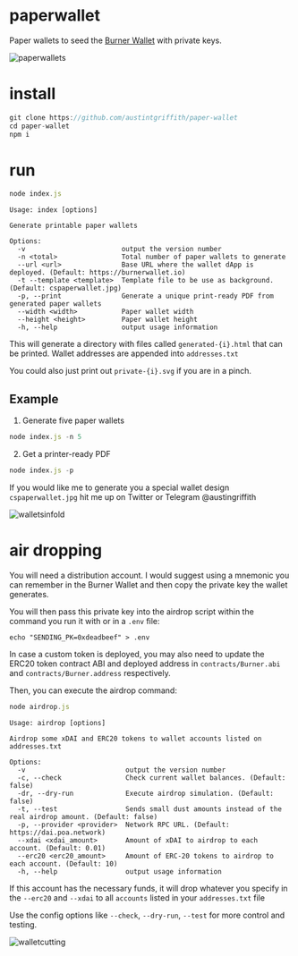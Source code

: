 # paperwallet
Paper wallets to seed the [Burner Wallet](https://github.com/austintgriffith/burner-wallet) with private keys.

![paperwallets](https://user-images.githubusercontent.com/2653167/51704894-6c7be780-1fd7-11e9-8bf9-09d9a55f6943.jpg)

# install
```javascript
git clone https://github.com/austintgriffith/paper-wallet
cd paper-wallet
npm i
```

# run
```javascript
node index.js
```

```
Usage: index [options]

Generate printable paper wallets

Options:
  -v                        output the version number
  -n <total>                Total number of paper wallets to generate
  --url <url>               Base URL where the wallet dApp is deployed. (Default: https://burnerwallet.io)
  -t --template <template>  Template file to be use as background. (Default: cspaperwallet.jpg)
  -p, --print               Generate a unique print-ready PDF from generated paper wallets
  --width <width>           Paper wallet width
  --height <height>         Paper wallet height
  -h, --help                output usage information
```

This will generate a directory with files called `generated-{i}.html` that can be printed. Wallet addresses are appended into `addresses.txt`

You could also just print out `private-{i}.svg` if you are in a pinch.

## Example

1. Generate five paper wallets

```javascript
node index.js -n 5
```

2. Get a printer-ready PDF

```javascript
node index.js -p
```

If you would like me to generate you a special wallet design `cspaperwallet.jpg` hit me up on Twitter or Telegram @austingriffith

![walletsinfold](https://user-images.githubusercontent.com/2653167/51705218-3ab75080-1fd8-11e9-9495-66458938d9f9.jpg)

# air dropping

You will need a distribution account. I would suggest using a mnemonic you can remember in the Burner Wallet and then copy the private key the wallet generates.

You will then pass this private key into the airdrop script within the command you run it with or in a `.env` file:

```
echo "SENDING_PK=0xdeadbeef" > .env
```

In case a custom token is deployed, you may also need to update the ERC20 token contract ABI and deployed address in `contracts/Burner.abi` and `contracts/Burner.address` respectively.

Then, you can execute the airdrop command:

```javascript
node airdrop.js
```

```
Usage: airdrop [options]

Airdrop some xDAI and ERC20 tokens to wallet accounts listed on addresses.txt

Options:
  -v                         output the version number
  -c, --check                Check current wallet balances. (Default: false)
  -dr, --dry-run             Execute airdrop simulation. (Default: false)
  -t, --test                 Sends small dust amounts instead of the real airdrop amount. (Default: false)
  -p, --provider <provider>  Network RPC URL. (Default: https://dai.poa.network)
  --xdai <xdai_amount>       Amount of xDAI to airdrop to each account. (Default: 0.01)
  --erc20 <erc20_amount>     Amount of ERC-20 tokens to airdrop to each account. (Default: 10)
  -h, --help                 output usage information
```

If this account has the necessary funds, it will drop whatever you specify in the `--erc20` and `--xdai` to all `accounts` listed in your `addresses.txt` file

Use the config options like `--check`, `--dry-run`, `--test` for more control and testing.

![walletcutting](https://user-images.githubusercontent.com/2653167/51705234-4440b880-1fd8-11e9-93ed-93338376cfdc.jpg)
